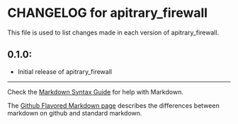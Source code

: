 # CHANGELOG for apitrary_firewall

This file is used to list changes made in each version of apitrary_firewall.

## 0.1.0:

* Initial release of apitrary_firewall

- - - 
Check the [Markdown Syntax Guide](http://daringfireball.net/projects/markdown/syntax) for help with Markdown.

The [Github Flavored Markdown page](http://github.github.com/github-flavored-markdown/) describes the differences between markdown on github and standard markdown.
